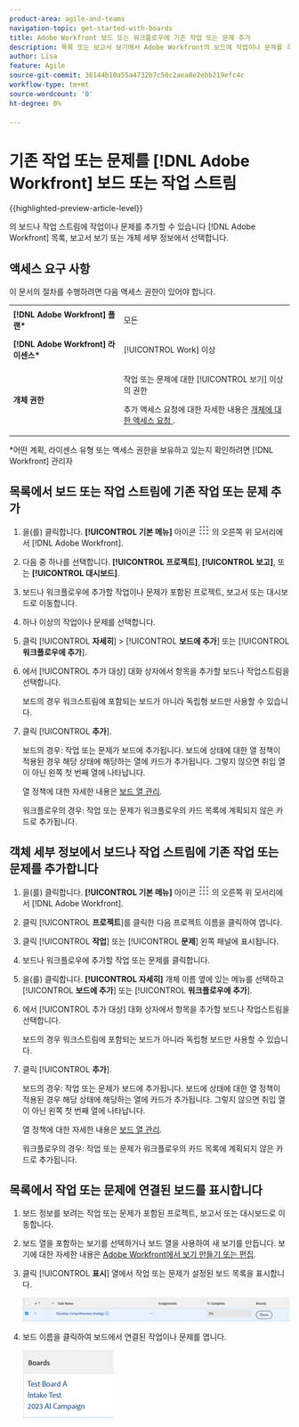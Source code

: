 ```yaml
---
product-area: agile-and-teams
navigation-topic: get-started-with-boards
title: Adobe Workfront 보드 또는 워크플로우에 기존 작업 또는 문제 추가
description: 목록 또는 보고서 보기에서 Adobe Workfront의 보드에 작업이나 문제를 추가할 수 있습니다.
author: Lisa
feature: Agile
source-git-commit: 36144b10a55a4732b7c50c2aea8e2ebb219efc4c
workflow-type: tm+mt
source-wordcount: '0'
ht-degree: 0%

---
```


# 기존 작업 또는 문제를 [!DNL Adobe Workfront] 보드 또는 작업 스트림

{{highlighted-preview-article-level}}

의 보드나 작업 스트림에 작업이나 문제를 추가할 수 있습니다 [!DNL Adobe Workfront] 목록, 보고서 보기 또는 개체 세부 정보에서 선택합니다.

## 액세스 요구 사항

이 문서의 절차를 수행하려면 다음 액세스 권한이 있어야 합니다.

<table style="table-layout:auto">
 <col>
 <col>
 <tbody>
  <tr>
   <td role="rowheader"><strong>[!DNL Adobe Workfront] 플랜*</strong></td>
   <td> <p>모든</p> </td>
  </tr>
  <tr>
   <td role="rowheader"><strong>[!DNL Adobe Workfront] 라이센스*</strong></td>
   <td> <p>[!UICONTROL Work] 이상</p> </td>
  </tr>
  <tr>
   <td role="rowheader"><strong>개체 권한</strong></td>
   <td> <p>작업 또는 문제에 대한 [!UICONTROL 보기] 이상의 권한</p> <p>추가 액세스 요청에 대한 자세한 내용은 <a href="/help/quicksilver/workfront-basics/grant-and-request-access-to-objects/request-access.md" class="MCXref xref">개체에 대한 액세스 요청 </a>.</p> </td>
  </tr>
 </tbody>
</table>

&#42;어떤 계획, 라이센스 유형 또는 액세스 권한을 보유하고 있는지 확인하려면 [!DNL Workfront] 관리자

## 목록에서 보드 또는 작업 스트림에 기존 작업 또는 문제 추가

1. 을(를) 클릭합니다. **[!UICONTROL 기본 메뉴]** 아이콘 ![](assets/main-menu-icon.png) 의 오른쪽 위 모서리에서 [!DNL Adobe Workfront].
1. 다음 중 하나를 선택합니다. **[!UICONTROL 프로젝트]**, **[!UICONTROL 보고]**, 또는 **[!UICONTROL 대시보드]**.
1. 보드나 워크플로우에 추가할 작업이나 문제가 포함된 프로젝트, 보고서 또는 대시보드로 이동합니다.
1. 하나 이상의 작업이나 문제를 선택합니다.
1. 클릭 [!UICONTROL **자세히**] > [!UICONTROL **보드에 추가**] 또는 [!UICONTROL **워크플로우에 추가**].
1. 에서 [!UICONTROL 추가 대상] 대화 상자에서 항목을 추가할 보드나 작업스트림을 선택합니다.

   보드의 경우 워크스트림에 포함되는 보드가 아니라 독립형 보드만 사용할 수 있습니다.

1. 클릭 [!UICONTROL **추가**].

   보드의 경우: 작업 또는 문제가 보드에 추가됩니다. 보드에 상태에 대한 열 정책이 적용된 경우 해당 상태에 해당하는 열에 카드가 추가됩니다. 그렇지 않으면 취입 열이 아닌 왼쪽 첫 번째 열에 나타납니다.

   열 정책에 대한 자세한 내용은 [보드 열 관리](/help/quicksilver/agile/get-started-with-boards/manage-board-columns.md).

   워크플로우의 경우: 작업 또는 문제가 워크플로우의 카드 목록에 계획되지 않은 카드로 추가됩니다.

## 객체 세부 정보에서 보드나 작업 스트림에 기존 작업 또는 문제를 추가합니다

1. 을(를) 클릭합니다. **[!UICONTROL 기본 메뉴]** 아이콘 ![](assets/main-menu-icon.png) 의 오른쪽 위 모서리에서 [!DNL Adobe Workfront].
1. 클릭 [!UICONTROL **프로젝트**]&#x200B;를 클릭한 다음 프로젝트 이름을 클릭하여 엽니다.
1. 클릭 [!UICONTROL **작업**] 또는 [!UICONTROL **문제**] 왼쪽 패널에 표시됩니다.
1. 보드나 워크플로우에 추가할 작업 또는 문제를 클릭합니다.
1. 을(를) 클릭합니다. **[!UICONTROL 자세히]** 개체 이름 옆에 있는 메뉴를 선택하고 [!UICONTROL **보드에 추가**] 또는 [!UICONTROL **워크플로우에 추가**].
1. 에서 [!UICONTROL 추가 대상] 대화 상자에서 항목을 추가할 보드나 작업스트림을 선택합니다.

   보드의 경우 워크스트림에 포함되는 보드가 아니라 독립형 보드만 사용할 수 있습니다.

1. 클릭 [!UICONTROL **추가**].

   보드의 경우: 작업 또는 문제가 보드에 추가됩니다. 보드에 상태에 대한 열 정책이 적용된 경우 해당 상태에 해당하는 열에 카드가 추가됩니다. 그렇지 않으면 취입 열이 아닌 왼쪽 첫 번째 열에 나타납니다.

   열 정책에 대한 자세한 내용은 [보드 열 관리](/help/quicksilver/agile/get-started-with-boards/manage-board-columns.md).

   워크플로우의 경우: 작업 또는 문제가 워크플로우의 카드 목록에 계획되지 않은 카드로 추가됩니다.

## 목록에서 작업 또는 문제에 연결된 보드를 표시합니다

1. 보드 정보를 보려는 작업 또는 문제가 포함된 프로젝트, 보고서 또는 대시보드로 이동합니다.
1. 보드 열을 포함하는 보기를 선택하거나 보드 열을 사용하여 새 보기를 만듭니다.
보기에 대한 자세한 내용은 [Adobe Workfront에서 보기 만들기 또는 편집](/help/quicksilver/reports-and-dashboards/reports/reporting-elements/create-edit-views.md).
1. 클릭 [!UICONTROL **표시**] 열에서 작업 또는 문제가 설정된 보드 목록을 표시합니다.

   ![열에 보드 표시](assets/show-boards-in-column.png)

1. 보드 이름을 클릭하여 보드에서 연결된 작업이나 문제를 엽니다.

   ![보드 선택](assets/select-board-in-column.png)
